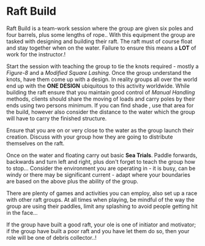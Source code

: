 # Raft Build

Raft Build is a team-work session where the group are given six poles and four barrels, plus some lengths of rope.. With this equipment the group are tasked with designing and building their raft.  The raft must of course float and stay together when on the water.  Failure to ensure this means a **LOT** of work for the instructor.!

Start the session with teaching the group to tie the knots required - mostly a *Figure-8* and a *Modified Square Lashing*. Once the group understand the knots, have them come up with a design. In reality groups all over the world end up with the **ONE DESIGN** ubiquitous to this activity worldwide. While building the raft ensure that you maintain good control of *Manual Handling* methods, clients should share the moving of loads and carry poles by their ends using two persons minimum. If you can find shade , use that area for the build, however also consider the distance to the water which the group will have to carry the finished structure.

Ensure that you are on or very close to the water as the group launch their creation.  Discuss with your group how they are going to distribute themselves on the raft.

Once on the water and floating carry out basic **Sea Trials**. Paddle forwards, backwards and turn left and right, plus don't forget to teach the group how to stop... Consider the environment you are operating in - it is busy, can be windy or there may be significant current - adapt where your boundaries are based on the above plus the ability of the group.

There are plenty of games and activities you can employ, also set up a race with other raft groups. At all times when playing, be mindful of the way the group are using their paddles, limit any splashing to avoid people getting hit in the face...

If the group have built a good raft, your ole is one of initiator and motivator; if the group have built a poor raft and you have let them do so, then your role will be one of debris collector..!
